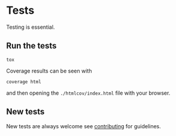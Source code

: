 Tests
=====

Testing is essential.

Run the tests
-------------

`tox`

Coverage results can be seen with

`coverage html`

and then opening the `./htmlcov/index.html` file with your browser.

New tests
---------
New tests are always welcome see [contributing](contributing.md) for guidelines.

